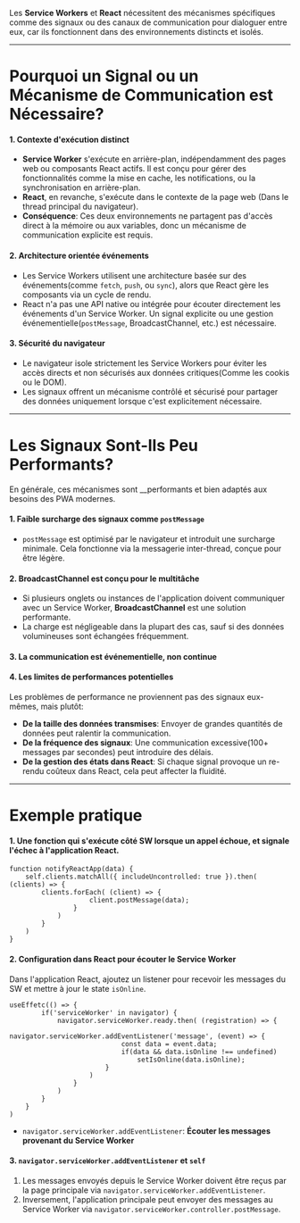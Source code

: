Les __Service Workers__ et __React__ nécessitent des mécanismes spécifiques comme des signaux ou des canaux de communication pour dialoguer entre eux, car ils fonctionnent dans des environnements distincts et isolés.
***
# Pourquoi un Signal ou un Mécanisme de Communication est Nécessaire?
#### 1. Contexte d'exécution distinct
* __Service Worker__ s'exécute en arrière-plan, indépendamment des pages web ou composants React actifs. Il est conçu pour gérer des fonctionnalités comme la mise en cache, les notifications, ou la synchronisation en arrière-plan.
* __React__, en revanche, s'exécute dans le contexte de la page web (Dans le thread principal du navigateur).
* __Conséquence__: Ces deux environnements ne partagent pas d'accès direct à la mémoire ou aux variables, donc un mécanisme de communication explicite est requis.

#### 2. Architecture orientée événements
* Les Service Workers utilisent une architecture basée sur des événements(comme ``fetch``, ``push``, ou ``sync``), alors que React gère les composants via un cycle de rendu.
* React n'a pas une API native ou intégrée pour écouter directement les événements d'un Service Worker. Un signal explicite ou une gestion événementielle(``postMessage``, BroadcastChannel, etc.) est nécessaire.

#### 3. Sécurité du navigateur
* Le navigateur isole strictement les Service Workers pour éviter les accès directs et non sécurisés aux données critiques(Comme les cookis ou le DOM).
* Les signaux offrent un mécanisme contrôlé et sécurisé pour partager des données uniquement lorsque c'est explicitement nécessaire.
***
# Les Signaux Sont-Ils Peu Performants?
En générale, ces mécanismes sont __performants et bien adaptés aux besoins des PWA modernes.
#### 1. Faible surcharge des signaux comme ``postMessage``
* ``postMessage`` est optimisé par le navigateur et introduit une surcharge minimale. Cela fonctionne via la messagerie inter-thread, conçue pour être légère.

#### 2. BroadcastChannel est conçu pour le multitâche
* Si plusieurs onglets ou instances de l'application doivent communiquer avec un Service Worker, __BroadcastChannel__ est une solution performante.
* La charge est négligeable dans la plupart des cas, sauf si des données volumineuses sont échangées fréquemment.

#### 3. La communication est événementielle, non continue

#### 4. Les limites de performances potentielles
Les problèmes de performance ne proviennent pas des signaux eux-mêmes, mais plutôt:
* __De la taille des données transmises__: Envoyer de grandes quantités de données peut ralentir la communication.
* __De la fréquence des signaux__: Une communication excessive(100+ messages par secondes) peut introduire des délais.
* __De la gestion des états dans React__: Si chaque signal provoque un re-rendu coûteux dans React, cela peut affecter la fluidité.
***

# Exemple pratique
#### 1. Une fonction qui s'exécute côté SW lorsque un appel échoue, et signale l'échec à l'application React.
````JS
function notifyReactApp(data) {
    self.clients.matchAll({ includeUncontrolled: true }).then( (clients) => {
        clients.forEach( (client) => {
                    client.postMessage(data);
                }
            )
        }
    )
}
````
#### 2. Configuration dans React pour écouter le Service Worker
Dans l'application React, ajoutez un listener pour recevoir les messages du SW et mettre à jour le state ``isOnline``.
````JS
useEffetc(() => {
        if('serviceWorker' in navigator) {
            navigator.serviceWorker.ready.then( (registration) => {
                    navigator.serviceWorker.addEventListener('message', (event) => {
                            const data = event.data;
                            if(data && data.isOnline !== undefined) 
                                setIsOnline(data.isOnline);
                        }
                    )
                }
            )
        }
    } 
)
````
* ``navigator.serviceWorker.addEventListener``: __Écouter les messages provenant du Service Worker__

#### 3. ``navigator.serviceWorker.addEventListener`` et ``self``
1. Les messages envoyés depuis le Service Worker doivent être reçus par la page principale via ``navigator.serviceWorker.addEventListener``.
2. Inversement, l'application principale peut envoyer des messages au Service Worker via ``navigator.serviceWorker.controller.postMessage``.



